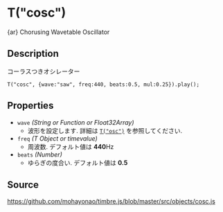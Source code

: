 T("cosc")
=========
{ar} Chorusing Wavetable Oscillator

## Description ##
コーラスつきオシレーター

```timbre
T("cosc", {wave:"saw", freq:440, beats:0.5, mul:0.25}).play();
```

## Properties ##
- `wave` _(String or Function or Float32Array)_
  - 波形を設定します. 詳細は [`T("osc")`](./osc.html) を参照してください.
- `freq` _(T Object or timevalue)_
  - 周波数. デフォルト値は **440**Hz
- `beats` _(Number)_
  - ゆらぎの度合い. デフォルト値は **0.5**

## Source ##
https://github.com/mohayonao/timbre.js/blob/master/src/objects/cosc.js
